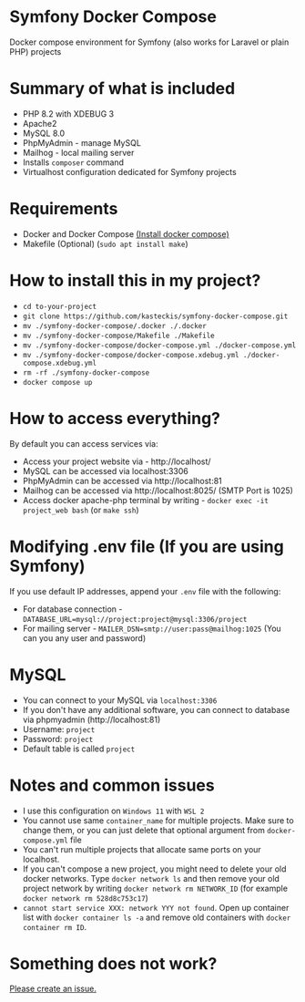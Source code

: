 # Symfony Docker Compose
Docker compose environment for Symfony (also works for Laravel or plain PHP) projects

# Summary of what is included
* PHP 8.2 with XDEBUG 3
* Apache2
* MySQL 8.0
* PhpMyAdmin - manage MySQL
* Mailhog - local mailing server
* Installs `composer` command
* Virtualhost configuration dedicated for Symfony projects

# Requirements
* Docker and Docker Compose [(Install docker compose)](https://docs.docker.com/compose/install/)
* Makefile (Optional) (`sudo apt install make`)

# How to install this in my project?

* `cd to-your-project`
* `git clone https://github.com/kasteckis/symfony-docker-compose.git`
* `mv ./symfony-docker-compose/.docker ./.docker`
* `mv ./symfony-docker-compose/Makefile ./Makefile`
* `mv ./symfony-docker-compose/docker-compose.yml ./docker-compose.yml`
* `mv ./symfony-docker-compose/docker-compose.xdebug.yml ./docker-compose.xdebug.yml`
* `rm -rf ./symfony-docker-compose`
* `docker compose up`

# How to access everything?

By default you can access services via:
* Access your project website via - http://localhost/
* MySQL can be accessed via localhost:3306
* PhpMyAdmin can be accessed via http://localhost:81
* Mailhog can be accessed via http://localhost:8025/ (SMTP Port is 1025)
* Access docker apache-php terminal by writing - `docker exec -it project_web bash` (or `make ssh`)

# Modifying .env file (If you are using Symfony)

If you use default IP addresses, append your `.env` file with the following:

* For database connection -`DATABASE_URL=mysql://project:project@mysql:3306/project`
* For mailing server - `MAILER_DSN=smtp://user:pass@mailhog:1025` (You can you any user and password)

# MySQL

* You can connect to your MySQL via `localhost:3306`
* If you don't have any additional software, you can connect to database via phpmyadmin (http://localhost:81)
* Username: `project`
* Password: `project`
* Default table is called `project`

# Notes and common issues

* I use this configuration on `Windows 11` with `WSL 2`
* You cannot use same `container_name` for multiple projects. Make sure to change them, or you can just delete that optional argument from `docker-compose.yml` file
* You can't run multiple projects that allocate same ports on your localhost.
* If you can't compose a new project, you might need to delete your old docker networks. Type `docker network ls` and then remove your old project network by writing `docker network rm NETWORK_ID` (for example `docker network rm 528d8c753c17`)
* `cannot start service XXX: network YYY not found`. Open up container list with `docker container ls -a` and remove old containers with `docker container rm ID`.

# Something does not work?

[Please create an issue.](https://github.com/kasteckis/symfony-docker-compose/issues/new)

